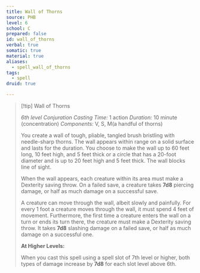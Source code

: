 ```yaml
---
title: Wall of Thorns
source: PHB
level: 6
school: C
prepared: false
id: wall_of_thorns
verbal: true
somatic: true
material: true
aliases:
  - spell_wall_of_thorns
tags:
  - spell
druid: true

---
```

>[!tip] Wall of Thorns
>
> *6th level Conjuration*
> *Casting Time:* 1 action
> *Duration:* 10 minute (concentration)
> *Components:* V, S, M(a handful of thorns)
>
>You create a wall of tough, pliable, tangled brush bristling with needle-sharp thorns. The wall appears within range on a solid surface and lasts for the duration. You choose to make the wall up to 60 feet long, 10 feet high, and 5 feet thick or a circle that has a 20-foot diameter and is up to 20 feet high and 5 feet thick. The wall blocks line of sight.
>
>When the wall appears, each creature within its area must make a Dexterity saving throw. On a failed save, a creature takes **7d8** piercing damage, or half as much damage on a successful save.
>
>A creature can move through the wall, albeit slowly and painfully. For every 1 foot a creature moves through the wall, it must spend 4 feet of movement. Furthermore, the first time a creature enters the wall on a turn or ends its turn there, the creature must make a Dexterity saving throw. It takes **7d8** slashing damage on a failed save, or half as much damage on a successful one.
>
>**At Higher Levels:**
>
>When you cast this spell using a spell slot of 7th level or higher, both types of damage increase by **7d8** for each slot level above 6th.
>

